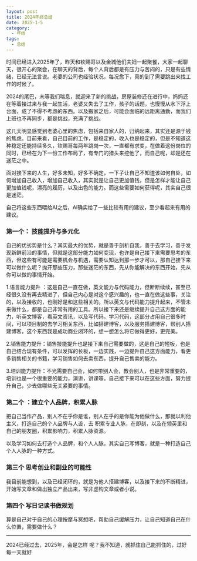 ```yaml
---
layout: post
title: 2024年终总结
date: 2025-1-5
category:
  - 年结
tags:
  - 总结
---
```


时间已经进入2025年了，昨天和钦赐哥以及金城他们夫妇一起聚餐，大家一起聊天，很开心的聚会，在聊天的背后，每个人背后都是有压力与苦闷的，只是有些情绪，已经无法言说。老婆的公司也经验状况，每况愈下，真的到了需要跳出来找工作的时候了。

2024的尾巴，未等我们喘息，就迎来了新的挑战，房屋装修还在进行中，妈妈还在等着接过来与我一起生活，老婆又失去了工作，孩子的话题，也慢慢从水下浮上台面，成了不得不考虑的东西。以及搬家之后，可能会面临的远距离通勤，而我们上班也不再同步，都是挑战，充满了挑战。

这几天明显感觉到老婆心里的焦虑，包括来自家人的，归纳起来，其实还是源于钱的焦虑。目前来看，自己目前的工作，是稳定的，收入也是稳定的，但是不知道这种稳定还能持续多久，钦赐哥每两年跳岗一次，一直都有求变，在做着这份岗位的同时，已经在为下一份工作布局了，有专门的猎头来挖他了，而自己呢，却是还在迷茫之中。

面对接下来的人生，好多未知，好多不确定，一下子让自己不知道该如何自处，如何增加自己收入，增加自己收入，其实就是让自己更加值钱，但是怎样才能让自己更加值钱呢，漂亮的履历，以及出色的能力。而这些需要如何获得呢，其实自己很是迷茫。

自己将这些东西喂给AI之后，AI确实给了一些比较有用的建议，至少看起来有用的建议。

### 第一个： 技能提升与多元化

自己的优劣势是什么？其实最大的优势，就是善于剖析自我，善于去学习，善于发现新鲜前沿的事情，但就是这部分能力如何变现，也许是自己接下来需要思考的东西，但这些有可能是需要机会与机遇，需要认知达到那一步才可以，那自己接下来可以做什么呢？抛开那些压力，那些迷茫的东西，先从你能解决的东西开始，先从你可以做的事情开始。

1.语言能力提升 ：这是自己一直在做，英文能力与代码能力，但断断续续，甚至已经很久没有再去精进了，但自己内心是对这个感兴趣的，也一直在做这些事，关注的，以及接收的，也刚好是和这些相关的。所以英文与代码能力提升起来，不管未来做什么，都是自己非常有用的工具。所以接下来还是继续提升自己这方面的能力，听英文博客，看英文资讯，以及写代码，学习代码，这部分占用自己很多时间，可以项目制的去学习相关东西，比如搭建博客，以及服务搭建博客，帮别人搭建博客，这个东西我是成功商业闭环的，想一想怎么将它做得更好，更完美。

2.销售能力提升：销售技能提升也是接下来自己需要做的，这是自己的短板，也是自己结合现有条件，可以发挥的长板，一边实践，一边提升自己这方面能力，看更多销售相关的书籍，学习销售如何去卖东西，提升自己售卖的能力。

3.培训能力提升：不光需要自己会，如何带别人会，教会别人，也是非常重要的，培训也是一个很重要的能力，演讲，讲课等。自己接下来可以在这些方面，努力提升自己，少去做哪些无关紧要的事情。

### 第二个 ：建立个人品牌，积累人脉

把自己当作产品，别人不在乎你是谁，别人在乎的是你能为他做什么，那就以利他主义，打造自己的个人品牌与人设，去 积累专业人脉，在即刻，以及在领英里和自己的朋友圈，积累影响力，积累人脉资源。

以及学习如何去打造个人品牌，和个人人脉，其实自己写博客，就是一种打造自己个人人脉的一种方式。

### 第三个 思考创业和副业的可能性

我目前能想到，以及已经闭环的，就是为他人搭建博客，以及接下来的不断精进，开始写文章和做出独立产品出来，写非虚构文章或者小说。

### 第四个 写日记读书做规划

算是自己对于自己的心理按摩与冥想吧，帮助自己缓解压力，让自己知道自己在什么位置，需要做什么？

---

2024已经过去，2025年，会是怎样 呢？我不知道，就抓住自己能抓住的，过好每一天就好
